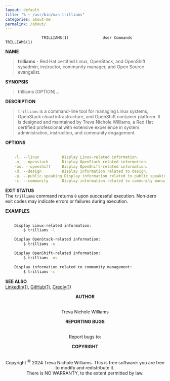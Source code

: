 ```yaml
---
layout: default
title: "% ~ /usr/bin/man trilliams"
categories: about-me
permalink: /about/
---
```

					TRILLIAMS(1)               User Commands               TRILLIAMS(1)

**NAME**<br>
> **trilliams** - Red Hat certified Linux, OpenStack, and OpenShift sysadmin, instructor, community manager, and Open Source evangelist.

**SYNOPSIS**<br>
   > trilliams [OPTION]...

**DESCRIPTION**<br>
> `trilliams` is a command-line tool for managing Linux systems, OpenStack cloud infrastructure, and OpenShift container platform. It is designed and maintained by Treva Nichole Williams, a Red Hat certified professional with extensive experience in system administration, instruction, and community engagement.

**OPTIONS**<br><br>

```yml
    -l, --linux          Display Linux-related information.
    -o, --openstack      Display OpenStack-related information.
    -os, --openshift     Display OpenShift-related information.
    -d, --design         Display information related to design.
    -p, --public-speaking Display information related to public speaking.
    -c, --community      Display information related to community management.
```
**EXIT STATUS**<br>
    The `trilliams` command returns `0` upon successful execution. Non-zero exit codes may indicate errors or failures during execution.

**EXAMPLES**<br><br>

```sh
    Display Linux-related information:
        $ trilliams -l

    Display OpenStack-related information:
        $ trilliams -o

    Display OpenShift-related information:
        $ trilliams -os

    Display information related to community management:
        $ trilliams -c
```

**SEE ALSO**<br>
    [LinkedIn(1)][li], [GitHub(1)][gh], [Credly(1)][cr]

**<center> AUTHOR </center>**<br>
<center> Treva Nichole Williams <hello[at]trilliams.sh> </center>

**<center>REPORTING BUGS</center>**<br>
<center>Report bugs to: <bugs[at]trilliams.sh> </center>

**<center>COPYRIGHT</center>**<br>
<center>Copyright <sup>©</sup> 2024 Treva Nichole Williams. This is free software: you are free to modify and redistribute it.<br>
    There is NO WARRANTY, to the extent permitted by law.</center>

[profile]: https://www.openstack.org/community/members/profile/59069/treva-williams
[la]: https://linuxacademy.com
[rax]: https://rackspace.com
[goggy]: https://www.instagram.com/goggy3stax/?hl=en
[li]: https://linkedin.com/in/trilliams
[cr]: https://www.credly.com/users/treva-williams.09141519/badges
[gh]: https://github.com/OGtrilliams